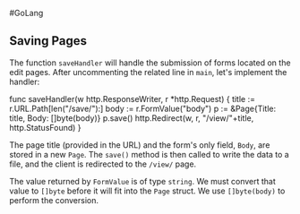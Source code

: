 #GoLang 
## Saving Pages

The function `saveHandler` will handle the submission of forms located on the edit pages. After uncommenting the related line in `main`, let's implement the handler:

func saveHandler(w http.ResponseWriter, r *http.Request) {
    title := r.URL.Path[len("/save/"):]
    body := r.FormValue("body")
    p := &Page{Title: title, Body: []byte(body)}
    p.save()
    http.Redirect(w, r, "/view/"+title, http.StatusFound)
}

The page title (provided in the URL) and the form's only field, `Body`, are stored in a new `Page`. The `save()` method is then called to write the data to a file, and the client is redirected to the `/view/` page.

The value returned by `FormValue` is of type `string`. We must convert that value to `[]byte` before it will fit into the `Page` struct. We use `[]byte(body)` to perform the conversion.